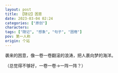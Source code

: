 ```yaml
---
layout: post
title: 【随记】困意
date: 2023-03-04 02:24
categories: ["原创"]
characters: 
tags: ["随记", "想象", "句子", "困倦"]
pov: 第一人称
origin: 个站
---
```


袭来的困意，像一卷一卷翻滚的浪涛，把人裹向梦的海洋。

（总觉得不够好，一卷一卷→一阵一阵？）
